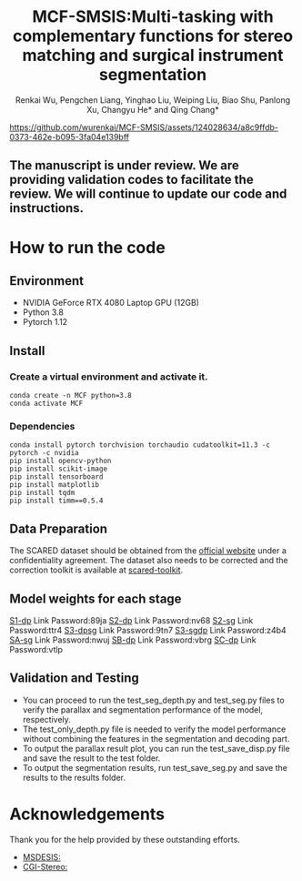 <p align="center">
  <h1 align="center">MCF-SMSIS:Multi-tasking with complementary
functions for stereo matching and surgical
instrument segmentation</h1>
  <p align="center">
    Renkai Wu, Pengchen Liang, Yinghao Liu, Weiping Liu, 
    Biao Shu, Panlong Xu, Changyu He* and Qing Chang*
  </p>
</p>


https://github.com/wurenkai/MCF-SMSIS/assets/124028634/a8c9ffdb-0373-462e-b095-3fa04e139bff


## The manuscript is under review. We are providing validation codes to facilitate the review. We will continue to update our code and instructions.

# How to run the code

## Environment
* NVIDIA GeForce RTX 4080 Laptop GPU (12GB)
* Python 3.8
* Pytorch 1.12

## Install

### Create a virtual environment and activate it.

```
conda create -n MCF python=3.8
conda activate MCF
```
### Dependencies

```
conda install pytorch torchvision torchaudio cudatoolkit=11.3 -c pytorch -c nvidia
pip install opencv-python
pip install scikit-image
pip install tensorboard
pip install matplotlib 
pip install tqdm
pip install timm==0.5.4
```

## Data Preparation
The SCARED dataset should be obtained from the [official website](https://endovissub2019-scared.grand-challenge.org) under a confidentiality agreement. The dataset also needs to be corrected and the correction toolkit is available at [scared-toolkit](https://github.com/dimitrisPs/scared_toolkit).

## Model weights for each stage
[S1-dp](https://pan.baidu.com/s/10pc3kzAjKox0-X3tAr09AQ) Link Password:89ja
[S2-dp](https://pan.baidu.com/s/1tN-gPFF5vpsvA2nDUxkIiQ) Link Password:nv68
[S2-sg](https://pan.baidu.com/s/1hsVqstrlpyKTrm7z9Z4AhQ) Link Password:ttr4
[S3-dpsg](https://pan.baidu.com/s/14vDAdKWgtQ0yjMUQm7LwhQ) Link Password:9tn7
[S3-sgdp](https://pan.baidu.com/s/1oHL0VyzA-Q5QwketT_BH6Q) Link Password:z4b4
[SA-sg](https://pan.baidu.com/s/1MHDzuRN_aBYXBx8BOpBQKA) Link Password:nwuj
[SB-dp](https://pan.baidu.com/s/1uf9lwODpyFqHwVjZSBI8OQ) Link Password:vbrg
[SC-dp](https://pan.baidu.com/s/1n56244Umq3MVemcgQgBYQg) Link Password:vtlp



## Validation and Testing
* You can proceed to run the test_seg_depth.py and test_seg.py files to verify the parallax and segmentation performance of the model, respectively.
* The test_only_depth.py file is needed to verify the model performance without combining the features in the segmentation and decoding part.
* To output the parallax result plot, you can run the test_save_disp.py file and save the result to the test folder.
* To output the segmentation results, run test_save_seg.py and save the results to the results folder.



# Acknowledgements

Thank you for the help provided by these outstanding efforts.
* [MSDESIS:](https://github.com/dimitrisPs/msdesis)
* [CGI-Stereo:](https://github.com/gangweiX/CGI-Stereo)


